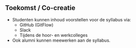 Toekomst **/ Co-creatie**
-----------------------------

- Studenten kunnen inhoud voorstellen voor de syllabus via:
  - GitHub (GitFlow)
  - Slack
  - Tijdens de hoor- en werkcolleges
- Ook alumni kunnen meewerken aan de syllabus.